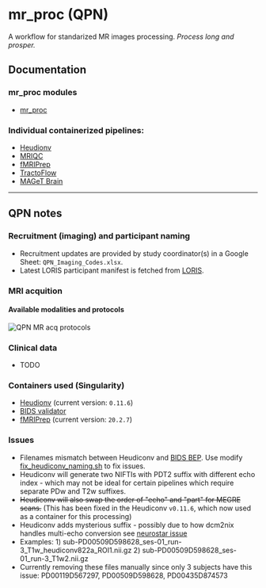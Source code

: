 # mr_proc (QPN)
A workflow for standarized MR images processing. 
*Process long and prosper.*

## Documentation

### mr_proc modules

- [mr_proc](https://www.neurobagel.org/documentation/mr_proc/overview/)

### Individual containerized pipelines:

- [Heudionv](https://heudiconv.readthedocs.io/en/latest/installation.html#singularity) 
- [MRIQC](https://mriqc.readthedocs.io/en/stable/)
- [fMRIPrep](https://fmriprep.org/en/1.5.5/singularity.html) 
- [TractoFlow](https://github.com/scilus/tractoflow)
- [MAGeT Brain](https://github.com/CoBrALab/MAGeTbrain)

--- 

## QPN notes

### Recruitment (imaging) and participant naming
- Recruitment updates are provided by study coordinator(s) in a Google Sheet: `QPN_Imaging_Codes.xlsx`.
- Latest LORIS participant manifest is fetched from [LORIS](https://copn.loris.ca/). 
  
### MRI acquition
#### Available modalities and protocols
![QPN MR acq protocols](./images/QPN_dicom_protocols.png)

### Clinical data
- TODO

### Containers used (Singularity)
- [Heudionv](https://heudiconv.readthedocs.io/en/latest/installation.html#singularity) (current version: `0.11.6`)
- [BIDS validator](https://github.com/bids-standard/bids-validator)
- [fMRIPrep](https://fmriprep.org/en/1.5.5/singularity.html) (current version: `20.2.7`)

### Issues

- Filenames mismatch between Heudiconv and [BIDS BEP](https://github.com/bids-standard/bep001/blob/master/src/04-modality-specific-files/01-magnetic-resonance-imaging-data.md). Use modify [fix_heudiconv_naming.sh](bids/scripts/fix_heudiconv_naming.sh) to fix issues.
- Heudiconv will generate two NIFTIs with PDT2 suffix with different echo index - which may not be ideal for certain pipelines which require separate PDw and T2w suffixes. 
- ~~Heudiconv will also swap the order of "echo" and "part" for MEGRE scans.~~ (This has been fixed in the Heudiconv `v0.11.6`, which now used as a container for this processing)
- Heudiconv adds mysterious suffix - possibly due to how dcm2nix handles multi-echo conversion see [neurostar issue](https://neurostars.org/t/heudiconv-adding-unspecified-suffix/21450/3) 
- Examples: 1) sub-PD00509D598628_ses-01_run-3_T1w_heudiconv822a_ROI1.nii.gz 2) sub-PD00509D598628_ses-01_run-3_T1w2.nii.gz
- Currently removing these files manually since only 3 subjects have this issue: PD00119D567297, PD00509D598628, PD00435D874573
